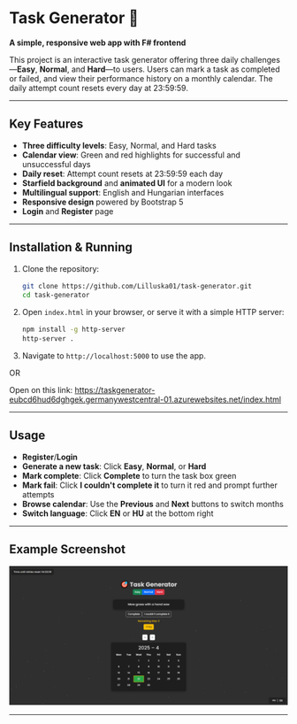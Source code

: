 ﻿# Task Generator 🎯

**A simple, responsive web app with F# frontend**

This project is an interactive task generator offering three daily challenges—**Easy**, **Normal**, and **Hard**—to users. Users can mark a task as completed or failed, and view their performance history on a monthly calendar. The daily attempt count resets every day at 23:59:59.

---

## Key Features

- **Three difficulty levels**: Easy, Normal, and Hard tasks
- **Calendar view**: Green and red highlights for successful and unsuccessful days
- **Daily reset**: Attempt count resets at 23:59:59 each day
- **Starfield background** and **animated UI** for a modern look
- **Multilingual support**: English and Hungarian interfaces
- **Responsive design** powered by Bootstrap 5
- **Login** and **Register** page 

---

## Installation & Running

1. Clone the repository:
   ```bash
   git clone https://github.com/Lilluska01/task-generator.git
   cd task-generator
   ```
2. Open `index.html` in your browser, or serve it with a simple HTTP server:
   ```bash
   npm install -g http-server
   http-server .
   ```
3. Navigate to `http://localhost:5000` to use the app.


OR

Open on this link: https://taskgenerator-eubcd6hud6dghgek.germanywestcentral-01.azurewebsites.net/index.html


---

## Usage

- **Register**/**Login**
- **Generate a new task**: Click **Easy**, **Normal**, or **Hard**
- **Mark complete**: Click **Complete** to turn the task box green
- **Mark fail**: Click **I couldn't complete it** to turn it red and prompt further attempts
- **Browse calendar**: Use the **Previous** and **Next** buttons to switch months
- **Switch language**: Click **EN** or **HU** at the bottom right

---

## Example Screenshot

![Task Generator Screenshot](assets/TASKGENSCREENSHOT_AFTERUPDATE.png)

---
